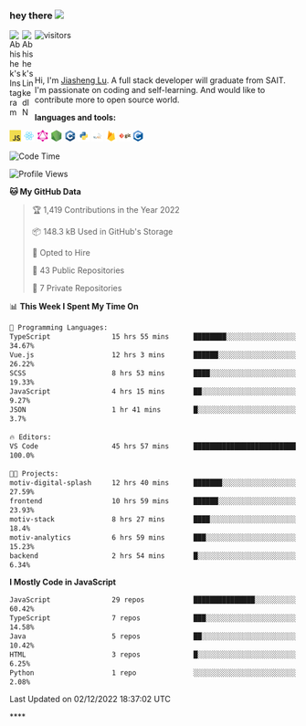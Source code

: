 ### hey there <img src="https://media.giphy.com/media/hvRJCLFzcasrR4ia7z/giphy.gif" width="25px">
<a href="https://www.instagram.com/jiashengluljs/">
  <img align="left" alt="Abhishek's Instagram" width="22px" src="https://raw.githubusercontent.com/hussainweb/hussainweb/main/icons/instagram.png" />
</a>
<a href="https://www.linkedin.com/in/jiashenglujob/">
  <img align="left" alt="Abhishek's LinkedIN" width="22px" src="https://raw.githubusercontent.com/peterthehan/peterthehan/master/assets/linkedin.svg" />
</a>

![visitors](https://visitor-badge.glitch.me/badge?page_id=jonsnowljs.visitor-badge&left_color=green&right_color=red)

<br />
<br />

Hi, I'm [Jiasheng Lu](https://jonsnowljs.github.io/portfolio/). A full stack developer will graduate from SAIT. I'm passionate on coding and self-learning. And would like to contribute more to open source world.

**languages and tools:**  

<code><img height="20" src="https://raw.githubusercontent.com/github/explore/80688e429a7d4ef2fca1e82350fe8e3517d3494d/topics/javascript/javascript.png"></code>
<code><img height="20" src="https://raw.githubusercontent.com/github/explore/80688e429a7d4ef2fca1e82350fe8e3517d3494d/topics/react/react.png"></code>
<code><img height="20" src="https://raw.githubusercontent.com/github/explore/5c058a388828bb5fde0bcafd4bc867b5bb3f26f3/topics/graphql/graphql.png"></code>
<code><img height="20" src="https://raw.githubusercontent.com/github/explore/80688e429a7d4ef2fca1e82350fe8e3517d3494d/topics/nodejs/nodejs.png"></code>
<code><img height="20" src="https://raw.githubusercontent.com/github/explore/80688e429a7d4ef2fca1e82350fe8e3517d3494d/topics/cpp/cpp.png"></code>
<code><img height="20" src="https://raw.githubusercontent.com/github/explore/80688e429a7d4ef2fca1e82350fe8e3517d3494d/topics/python/python.png"></code>
<code><img height="20" src="https://raw.githubusercontent.com/github/explore/80688e429a7d4ef2fca1e82350fe8e3517d3494d/topics/mysql/mysql.png"></code>
<code><img height="20" src="https://raw.githubusercontent.com/github/explore/80688e429a7d4ef2fca1e82350fe8e3517d3494d/topics/firebase/firebase.png"></code>
<code><img height="20" src="https://raw.githubusercontent.com/github/explore/80688e429a7d4ef2fca1e82350fe8e3517d3494d/topics/git/git.png"></code>
<code><img height="20" src="https://github.com/jonsnowljs/portfolio/blob/master/src/assets/img/skill/c.svg"></code>


<!--START_SECTION:waka-->
![Code Time](http://img.shields.io/badge/Code%20Time-1%2C191%20hrs%2019%20mins-blue)

![Profile Views](http://img.shields.io/badge/Profile%20Views-0-blue)

**🐱 My GitHub Data** 

> 🏆 1,419 Contributions in the Year 2022
 > 
> 📦 148.3 kB Used in GitHub's Storage 
 > 
> 💼 Opted to Hire
 > 
> 📜 43 Public Repositories 
 > 
> 🔑 7 Private Repositories  
 > 
📊 **This Week I Spent My Time On** 

```text
💬 Programming Languages: 
TypeScript               15 hrs 55 mins      ████████░░░░░░░░░░░░░░░░░   34.67% 
Vue.js                   12 hrs 3 mins       ██████░░░░░░░░░░░░░░░░░░░   26.22% 
SCSS                     8 hrs 53 mins       ████░░░░░░░░░░░░░░░░░░░░░   19.33% 
JavaScript               4 hrs 15 mins       ██░░░░░░░░░░░░░░░░░░░░░░░   9.27% 
JSON                     1 hr 41 mins        █░░░░░░░░░░░░░░░░░░░░░░░░   3.7%

🔥 Editors: 
VS Code                  45 hrs 57 mins      █████████████████████████   100.0%

🐱‍💻 Projects: 
motiv-digital-splash     12 hrs 40 mins      ███████░░░░░░░░░░░░░░░░░░   27.59% 
frontend                 10 hrs 59 mins      ██████░░░░░░░░░░░░░░░░░░░   23.93% 
motiv-stack              8 hrs 27 mins       ████░░░░░░░░░░░░░░░░░░░░░   18.4% 
motiv-analytics          6 hrs 59 mins       ███░░░░░░░░░░░░░░░░░░░░░░   15.23% 
backend                  2 hrs 54 mins       █░░░░░░░░░░░░░░░░░░░░░░░░   6.34%

```

**I Mostly Code in JavaScript** 

```text
JavaScript               29 repos            ███████████████░░░░░░░░░░   60.42% 
TypeScript               7 repos             ███░░░░░░░░░░░░░░░░░░░░░░   14.58% 
Java                     5 repos             ██░░░░░░░░░░░░░░░░░░░░░░░   10.42% 
HTML                     3 repos             █░░░░░░░░░░░░░░░░░░░░░░░░   6.25% 
Python                   1 repo              ░░░░░░░░░░░░░░░░░░░░░░░░░   2.08%

```



 Last Updated on 02/12/2022 18:37:02 UTC
<!--END_SECTION:waka-->****
